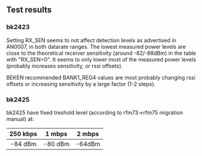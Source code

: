## Test results

### bk2423

Setting RX_SEN seems to not affect detection levels as advertised in AN0007, in both datarate ranges.
The lowest measured power levels are close to the theoretical receiver sensitivity (around -82/-88dBm) in the table with "RX_SEN=0".
It seems to only lower most of the measured power levels (probably increases sensitivity, or rssi offsets).

BEKEN recommended BANK1_REG4 values are most probably changing rssi offsets or increasing sensitivity by a large factor (1-2 steps). 

### bk2425

bk2425 have fixed treshold level (according to rfm73->rfm75 migration manual) at:

|250 kbps|1 mbps|2 mbps|
|:--:|:--:|:--:|
|-84 dBm|-80 dBm|-64dBm|